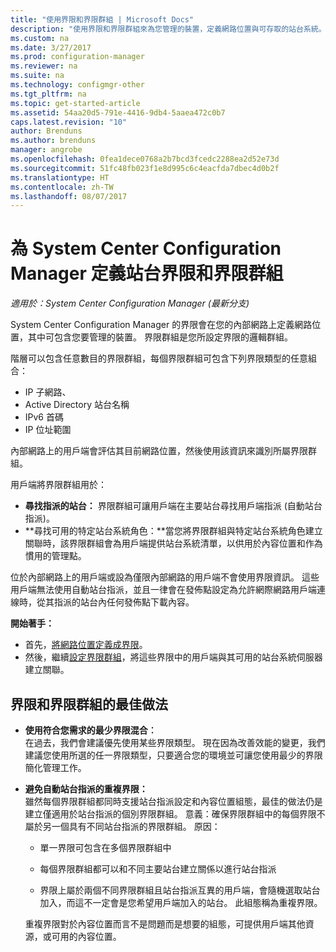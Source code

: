 ```yaml
---
title: "使用界限和界限群組 | Microsoft Docs"
description: "使用界限和界限群組來為您管理的裝置，定義網路位置與可存取的站台系統。"
ms.custom: na
ms.date: 3/27/2017
ms.prod: configuration-manager
ms.reviewer: na
ms.suite: na
ms.technology: configmgr-other
ms.tgt_pltfrm: na
ms.topic: get-started-article
ms.assetid: 54aa20d5-791e-4416-9db4-5aaea472c0b7
caps.latest.revision: "10"
author: Brenduns
ms.author: brenduns
manager: angrobe
ms.openlocfilehash: 0fea1dece0768a2b7bcd3fcedc2288ea2d52e73d
ms.sourcegitcommit: 51fc48fb023f1e8d995c6c4eacfda7dbec4d0b2f
ms.translationtype: HT
ms.contentlocale: zh-TW
ms.lasthandoff: 08/07/2017
---
```

# <a name="define-site-boundaries-and-boundary-groups-for-system-center-configuration-manager"></a>為 System Center Configuration Manager 定義站台界限和界限群組

*適用於：System Center Configuration Manager (最新分支)*

System Center Configuration Manager 的界限會在您的內部網路上定義網路位置，其中可包含您要管理的裝置。 界限群組是您所設定界限的邏輯群組。

 階層可以包含任意數目的界限群組，每個界限群組可包含下列界限類型的任意組合：  

-   IP 子網路、  
-   Active Directory 站台名稱  
-   IPv6 首碼  
-   IP 位址範圍  

內部網路上的用戶端會評估其目前網路位置，然後使用該資訊來識別所屬界限群組。  

 用戶端將界限群組用於：  
-   **尋找指派的站台：** 界限群組可讓用戶端在主要站台尋找用戶端指派 (自動站台指派)。  
-   **尋找可用的特定站台系統角色：**當您將界限群組與特定站台系統角色建立關聯時，該界限群組會為用戶端提供站台系統清單，以供用於內容位置和作為慣用的管理點。  

位於內部網路上的用戶端或設為僅限內部網路的用戶端不會使用界限資訊。 這些用戶端無法使用自動站台指派，並且一律會在發佈點設定為允許網際網路用戶端連線時，從其指派的站台內任何發佈點下載內容。  

**開始著手：**
- 首先，[將網路位置定義成界限](/sccm/core/servers/deploy/configure/boundaries)。
- 然後，繼續[設定界限群組](/sccm/core/servers/deploy/configure/boundary-groups)，將這些界限中的用戶端與其可用的站台系統伺服器建立關聯。



##  <a name="BKMK_BoundaryBestPractices"></a> 界限和界限群組的最佳做法  

-   **使用符合您需求的最少界限混合︰**  
   在過去，我們會建議優先使用某些界限類型。 現在因為改善效能的變更，我們建議您使用所選的任一界限類型，只要適合您的環境並可讓您使用最少的界限簡化管理工作。      

-   **避免自動站台指派的重複界限：**  
     雖然每個界限群組都同時支援站台指派設定和內容位置組態，最佳的做法仍是建立僅適用於站台指派的個別界限群組。 意義：確保界限群組中的每個界限不屬於另一個具有不同站台指派的界限群組。 原因：  

    -   單一界限可包含在多個界限群組中  

    -   每個界限群組都可以和不同主要站台建立關係以進行站台指派  

    -   界限上屬於兩個不同界限群組且站台指派互異的用戶端，會隨機選取站台加入，而這不一定會是您希望用戶端加入的站台。  此組態稱為重複界限。  

     重複界限對於內容位置而言不是問題而是想要的組態，可提供用戶端其他資源，或可用的內容位置。  
